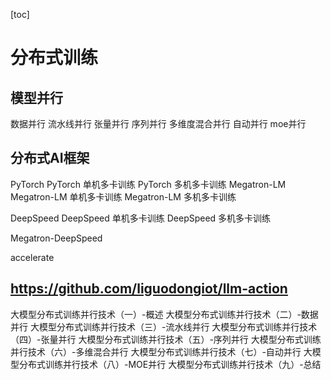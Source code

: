 [toc]

# 分布式训练

## 模型并行

数据并行 流水线并行 张量并行 序列并行 多维度混合并行 自动并行 moe并行

## 分布式AI框架

PyTorch PyTorch 单机多卡训练 PyTorch 多机多卡训练 Megatron-LM Megatron-LM 单机多卡训练 Megatron-LM 多机多卡训练

DeepSpeed DeepSpeed 单机多卡训练 DeepSpeed 多机多卡训练

Megatron-DeepSpeed

accelerate


## https://github.com/liguodongiot/llm-action
大模型分布式训练并行技术（一）-概述
大模型分布式训练并行技术（二）-数据并行
大模型分布式训练并行技术（三）-流水线并行
大模型分布式训练并行技术（四）-张量并行
大模型分布式训练并行技术（五）-序列并行
大模型分布式训练并行技术（六）-多维混合并行
大模型分布式训练并行技术（七）-自动并行
大模型分布式训练并行技术（八）-MOE并行
大模型分布式训练并行技术（九）-总结

